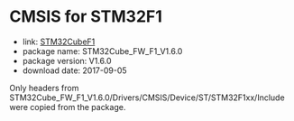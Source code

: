 CMSIS for STM32F1
=================

- link: [STM32CubeF1](http://www.st.com/stm32cubef1-pr)
- package name: STM32Cube_FW_F1_V1.6.0
- package version: V1.6.0
- download date: 2017-09-05

Only headers from STM32Cube_FW_F1_V1.6.0/Drivers/CMSIS/Device/ST/STM32F1xx/Include were copied from the package.
